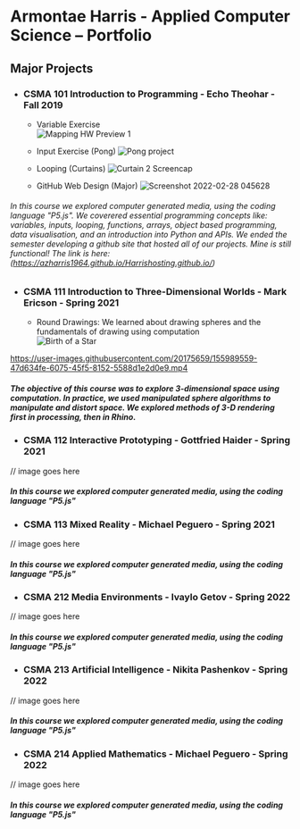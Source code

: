 # Armontae Harris - Applied Computer Science – Portfolio



## Major Projects

- ### CSMA 101 Introduction to Programming - Echo Theohar - Fall 2019
  - Variable Exercise  
![Mapping HW Preview 1](https://user-images.githubusercontent.com/20175659/155985379-f9ba96aa-022b-414e-b90c-7a554f06078a.png)

  - Input Exercise (Pong)
![Pong project](https://user-images.githubusercontent.com/20175659/155985803-588aed77-2932-447a-b7b3-f7b6124fc2d9.png)

  - Looping (Curtains)
![Curtain 2 Screencap](https://user-images.githubusercontent.com/20175659/155985967-0ee5f0e5-fe2c-414d-be96-bc9e230c8ed6.png)

  - GitHub Web Design (Major)
![Screenshot 2022-02-28 045628](https://user-images.githubusercontent.com/20175659/155987286-2d10c64d-fbfe-48d3-a178-3af05b75600b.png)



###### In this course we explored computer generated media, using the coding language "P5.js". We coverered essential programming concepts like: variables, inputs, looping, functions, arrays, object based programming, data visualisation, and an introduction into Python and APIs. We ended the semester developing a github site that hosted all of our projects. Mine is still functional! The link is here: (https://azharris1964.github.io/Harrishosting.github.io/)


- ### CSMA 111 Introduction to Three-Dimensional Worlds - Mark Ericson - Spring 2021

  - Round Drawings: We learned about drawing spheres and the fundamentals of drawing using computation  
![Birth of a Star](https://user-images.githubusercontent.com/20175659/155989519-993b19db-d14e-4914-8984-3da819d49c3d.png)


https://user-images.githubusercontent.com/20175659/155989559-47d634fe-6075-45f5-8152-5588d1e2d0e9.mp4


##### The objective of this course was to explore 3-dimensional space using computation. In practice, we used manipulated sphere algorithms to manipulate and distort space. We explored methods of 3-D rendering first in processing, then in Rhino.


- ### CSMA 112 Interactive Prototyping - Gottfried Haider - Spring 2021
// image goes here 
##### In this course we explored computer generated media, using the coding language "P5.js"



- ### CSMA 113 Mixed Reality - Michael Peguero - Spring 2021
// image goes here 
##### In this course we explored computer generated media, using the coding language "P5.js"



- ### CSMA 212 Media Environments - Ivaylo Getov - Spring 2022
// image goes here 
##### In this course we explored computer generated media, using the coding language "P5.js"



- ### CSMA 213 Artificial Intelligence - Nikita Pashenkov - Spring 2022
// image goes here 
##### In this course we explored computer generated media, using the coding language "P5.js"



- ### CSMA 214 Applied Mathematics - Michael Peguero - Spring 2022
// image goes here 
##### In this course we explored computer generated media, using the coding language "P5.js"




